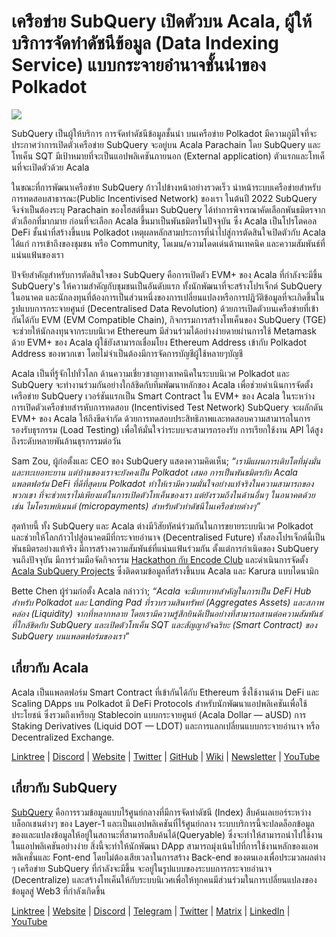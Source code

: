 # เครือข่าย SubQuery เปิดตัวบน Acala, ผู้ให้บริการจัดทำดัชนีข้อมูล (Data Indexing Service) แบบกระจายอำนาจชั้นนำของ Polkadot

![](https://miro.medium.com/max/2400/1*kj_-zZcjeYdYIZVy1atYOg.gif)

SubQuery เป็นผู้ให้บริการ การจัดทำดัชนีข้อมูลชั้นนำ บนเครือข่าย Polkadot มีความภูมิใจที่จะประกาศว่าการเปิดตัวเครือข่าย SubQuery จะอยู่บน Acala Parachain โดย SubQuery และโทเค็น SQT มีเป้าหมายที่จะเป็นแอปพลิเคชันภายนอก (External application) ตัวแรกและโทเค็นที่จะเปิดตัวด้วย Acala

ในขณะที่การพัฒนาเครือข่าย SubQuery ก้าวไปข้างหน้าอย่างรวดเร็ว นำหน้าระบบเครือข่ายสำหรับการทดสอบสาธารณะ(Public Incentivised Network) ของเรา ในต้นปี 2022 SubQuery จึงจำเป็นต้องระบุ Parachain ของโฮสต์ขึ้นมา SubQuery ได้ทำการพิจารณาคัดเลือกพันธมิตรจากตัวเลือกที่มากมาย ก่อนที่จะเลือก Acala ขึ้นมาเป็นพันธมิตรในปัจจุบัน ซึ่ง Acala เป็นโปรโตคอล DeFi ชั้นนำที่สร้างขึ้นบน Polkadot เหตุผลหลักสามประการที่นำไปสู่การตัดสินใจเปิดตัวกับ Acala ได้แก่ การเข้าถึงของชุมชน หรือ Community, โดเมน/ความโดดเด่นด้านเทคนิค และความสัมพันธ์ที่แน่นแฟ้นของเรา

ปัจจัยสำคัญสำหรับการตัดสินใจของ SubQuery คือการเปิดตัว EVM+ ของ Acala ที่กำลังจะมีขึ้น SubQuery's ให้ความสำคัญกับชุมชนเป็นอันดับแรก ทั้งนักพัฒนาที่จะสร้างโปรเจ็กต์ SubQuery ในอนาคต และนักลงทุนที่ต้องการเป็นส่วนหนึ่งของการเปลี่ยนแปลงหรือการปฎิวัติข้อมูลที่จะเกิดขึ้นในรูปแบบการกระจายศูนย์ (Decentralised Data Revolution) ด้วยการเปิดตัวบนเครือข่ายที่เข้ากันได้กับ EVM (EVM Compatible Chain), กิจกรรมการสร้างโทเค็นของ SubQuery (TGE) จะช่วยให้นักลงทุนจากระบบนิเวศ Ethereum มีส่วนร่วมได้อย่างง่ายดายผ่านการใช้ Metamask ด้วย EVM+ ของ Acala ผู้ใช้ยังสามารถเชื่อมโยง Ethereum Address เข้ากับ Polkadot Address ของพวกเขา โดยไม่จำเป็นต้องมีการจัดการบัญชีผู้ใช้หลายๆบัญชี

Acala เป็นที่รู้จักไปทั่วโลก ด้านความเชี่ยวชาญทางเทคนิคในระบบนิเวศ Polkadot และ SubQuery จะทำงานร่วมกันอย่างใกล้ชิดกับทีมพัฒนาหลักของ Acala เพื่อช่วยดำเนินการจัดตั้งเครือข่าย SubQuery เวอร์ชันแรกเป็น Smart Contract ใน EVM+ ของ Acala ในระหว่างการเปิดตัวเครือข่ายสำรหับการทดสอบ (Incentivised Test Network) SubQuery จะผลักดัน EVM+ ของ Acala ให้ถึงขีดจำกัด ด้วยการทดสอบประสิทธิภาพและทดสอบความสามารถในการรองรับธุรกรรม (Load Testing) เพื่อให้มั่นใจว่าระบบจะสามารถรองรับ การเรียกใช้งาน API ได้สูงถึงระดับหลายพันล้านธุรกรรมต่อวัน

Sam Zou, ผู้ก่อตั้งและ CEO ของ SubQuery แสดงความคิดเห็น; _“เรามีแผนการเติบโตที่มุ่งมั่นและทะเยอทะยาน แต่บ้านของเราจะยังคงเป็น Polkadot เสมอ การเป็นพันธมิตรกับ Acala แพลตฟอร์ม DeFi ที่ดีที่สุดบน Polkadot ทำให้เรามีความมั่นใจอย่างแท้จริงในความสามารถของพวกเขา ที่จะช่วยเราไม่เพียงแต่ในการเปิดตัวโทเค็นของเรา แต่ยังรวมถึงในด้านอื่นๆ ในอนาคตด้วย เช่น ไมโครเพย์เมนต์ (micropayments) สำหรับตัวทำดัชนีในเครือข่ายต่างๆ”_

สุดท้ายนี้ ทั้ง SubQuery และ Acala ต่างมีวิสัยทัศน์ร่วมกันในการขยายระบบนิเวศ Polkadot และช่วยให้โลกก้าวไปสู่อนาคตมีที่กระจายอำนาจ (Decentralised Future) ทั้งสองโปรเจ็กต์นี้เป็นพันธมิตรอย่างแท้จริง มีการสร้างความสัมพันธ์ที่แน่นแฟ้นร่วมกัน ตั้งแต่การกำเนิดของ SubQuery จนถึงปัจจุบัน มีการร่วมมือจัดกิจกรรม [ Hackathon กับ Encode Club](https://medium.com/encode-club/polkadot-hack-challenges-7cfeba1a4c0e) และดำเนินการจัดตั้ง [Acala SubQuery Projects](../customer_announcements/20210316-SubQuery-Integrates-Acala-to-Aggregate-and-Serve-DeFi-Data-to-Polkadot-and-Kusama-Builders.md) ซึ่งติดตามข้อมูลที่สร้างขึ้นบน Acala และ Karura แบบไดนามิก

Bette Chen ผู้ร่วมก่อตั้ง Acala กล่าวว่า; _“Acala จะมีบทบาทสำคัญในการเป็น DeFi Hub สำหรับ Polkadot และ Landing Pad ที่รวบรวมสินทรัพย์ (Aggregates Assets) และสภาพคล่อง (Liquidity) จากที่หลากหลาย โดยเรามีความรู้สึกยินดีเป็นอย่างที่สามารถสานต่อความสัมพันธ์ที่ใกล้ชิดกับ SubQuery และเปิดตัวโทเค็น SQT และสัญญาอัจฉริยะ (Smart Contract) ของ SubQuery บนแพลตฟอร์มของเรา”_

## เกี่ยวกับ Acala

Acala เป็นแพลตฟอร์ม Smart Contract ที่เข้ากันได้กับ Ethereum ซึ่งใช้งานด้าน DeFi และ Scaling DApps บน Polkadot มี DeFi Protocols สำหรับนักพัฒนาแอปพลิเคชันเพื่อใช้ประโยชน์ ซึ่งรวมถึงเหรียญ Stablecoin แบบกระจายศูนย์ (Acala Dollar — aUSD) การ Staking Derivatives (Liquid DOT — LDOT) และการแลกเปลี่ยนแบบกระจายอำนาจ หรือ Decentralized Exchange.

[Linktree](https://linktr.ee/acalanetwork) | [Discord](https://discord.gg/vdbFVCH) | [Website](https://acala.network/) | [Twitter](https://twitter.com/AcalaNetwork) | [GitHub](https://github.com/AcalaNetwork/Acala) | [Wiki](https://github.com/AcalaNetwork/Acala/wiki) | [Newsletter](https://share.hsforms.com/1X9RxkXk-R62I0VNbATaDXw4h8qc) | [YouTube](http://youtube.com/c/acalanetwork)

## เกี่ยวกับ SubQuery

[SubQuery](https://subquery.network/) คือการรวมข้อมูลแบบไร้ศูนย์กลางที่มีการจัดทำดัชนี (Index) สืบค้นเลเยอร์ระหว่างบล็อกเชนต่างๆ ของ Layer-1 และเป็นแอปพลิเคชันที่ไร้ศูนย์กลาง ระบบบริการนี้จะปลดล็อกข้อมูลของและแปลงข้อมูลให้อยู่ในสถานะที่สามารถสืบค้นได้(Queryable) ซึ่งจะทำให้สามารถนำไปใช้งานในแอปพลิเคชันอย่างง่าย สิ่งนี้จะทำให้นักพัฒนา DApp สามารถมุ่งเน้นไปที่การใช้งานหลักของแอพพลิเคชั่นและ Font-end โดยไม่ต้องเสียเวลาในการสร้าง Back-end ของตนเองเพื่อประมวลผลต่าง ๆ เครือข่าย SubQuery ที่กำลังจะมีขึ้น จะอยู่ในรูปแบบของระบบการกระจายอำนาจ (Decentralize) และสร้างโทเค็นให้กับระบบนิเวศเพื่อให้ทุกคนมีส่วนร่วมในการเปลี่ยนแปลงของข้อมูลสู่ Web3 ที่กำลังเกิดขึ้น

​[Linktree](https://linktr.ee/subquerynetwork) | [Website](https://subquery.network/) | [Discord](https://discord.com/invite/78zg8aBSMG) | [Telegram](https://t.me/subquerynetwork) | [Twitter](https://twitter.com/subquerynetwork) | [Matrix](https://matrix.to/#/#subquery:matrix.org) | [LinkedIn](https://www.linkedin.com/company/subquery) | [YouTube](https://www.youtube.com/channel/UCi1a6NUUjegcLHDFLr7CqLw)
